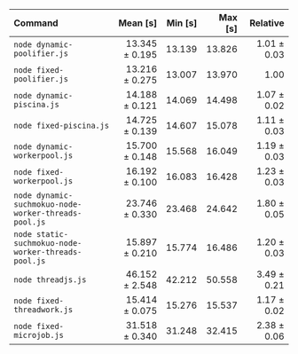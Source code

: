 | Command                                              |       Mean [s] | Min [s] | Max [s] |    Relative |
| :--------------------------------------------------- | -------------: | ------: | ------: | ----------: |
| `node dynamic-poolifier.js`                          | 13.345 ± 0.195 |  13.139 |  13.826 | 1.01 ± 0.03 |
| `node fixed-poolifier.js`                            | 13.216 ± 0.275 |  13.007 |  13.970 |        1.00 |
| `node dynamic-piscina.js`                            | 14.188 ± 0.121 |  14.069 |  14.498 | 1.07 ± 0.02 |
| `node fixed-piscina.js`                              | 14.725 ± 0.139 |  14.607 |  15.078 | 1.11 ± 0.03 |
| `node dynamic-workerpool.js`                         | 15.700 ± 0.148 |  15.568 |  16.049 | 1.19 ± 0.03 |
| `node fixed-workerpool.js`                           | 16.192 ± 0.100 |  16.083 |  16.428 | 1.23 ± 0.03 |
| `node dynamic-suchmokuo-node-worker-threads-pool.js` | 23.746 ± 0.330 |  23.468 |  24.642 | 1.80 ± 0.05 |
| `node static-suchmokuo-node-worker-threads-pool.js`  | 15.897 ± 0.210 |  15.774 |  16.486 | 1.20 ± 0.03 |
| `node threadjs.js`                                   | 46.152 ± 2.548 |  42.212 |  50.558 | 3.49 ± 0.21 |
| `node fixed-threadwork.js`                           | 15.414 ± 0.075 |  15.276 |  15.537 | 1.17 ± 0.02 |
| `node fixed-microjob.js`                             | 31.518 ± 0.340 |  31.248 |  32.415 | 2.38 ± 0.06 |
